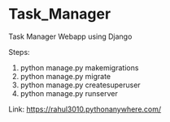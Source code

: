 # Task_Manager
Task Manager Webapp using Django

Steps:
1. python manage.py makemigrations
2. python manage.py migrate
3. python manage.py createsuperuser
4. python manage.py runserver

Link: https://rahul3010.pythonanywhere.com/
